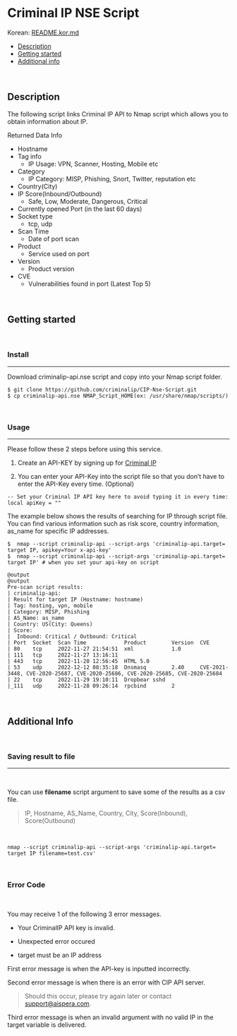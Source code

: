 # Criminal IP NSE Script

Korean: [README.kor.md](README.kor.md)

- [Description](#description)
- [Getting started](#getting-started)
- [Additional info](#additional-info)

<br/>

## Description
The following script links Criminal IP API to Nmap script which allows you to obtain information about IP.  

Returned Data Info

- Hostname 
- Tag info
    - IP Usage: VPN, Scanner, Hosting, Mobile  etc
- Category 
    - IP Category: MISP, Phishing, Snort, Twitter, reputation etc 
- Country(City) 
- IP Score(Inbound/Outbound)
    - Safe, Low, Moderate, Dangerous, Critical
- Currently opened Port (in the last 60 days)
- Socket type
    - tcp, udp
- Scan Time 
    - Date of port scan
- Product 
    - Service used on port
- Version 
    - Product version
- CVE 
    - Vulnerabilities found in port (Latest Top 5)

<br/>

## Getting started 
<br/>

### Install
- - -

Download criminalip-api.nse script and copy into your Nmap script folder.

```
$ git clone https://github.com/criminalip/CIP-Nse-Script.git
$ cp criminalip-api.nse NMAP_Script_HOME(ex: /usr/share/nmap/scripts/)
```
<br/>

### Usage
- - -

Please follow these 2 steps before using this service.

1. Create an API-KEY by signing up for [Criminal IP](https://www.criminalip.io/ko)

2. You can enter your API-Key into the script file so that you don’t have to enter the API-Key every time. (Optional)

```
-- Set your Criminal IP API key here to avoid typing it in every time:
local apiKey = ""
```

The example below shows the results of searching for IP through script file. You can find various information such as risk score, country information, as_name for specific IP addresses.
```
$  nmap --script criminalip-api --script-args 'criminalip-api.target= target IP, apikey=Your x-api-key'
$  nmap --script criminalip-api --script-args 'criminalip-api.target= target IP' # when you set your api-key on script

@output
@output
Pre-scan script results:
| criminalip-api: 
| Result for target IP (Hostname: hostname)
| Tag: hosting, vpn, mobile
| Category: MISP, Phishing
| AS_Name: as_name
| Country: US(City: Queens) 
| Score:
|  Inbound: Critical / Outbound: Critical
| Port  Socket  Scan Time            Product        Version  CVE
| 80    tcp     2022-11-27 21:54:51  xml            1.0      
| 111   tcp     2022-11-27 13:16:11                          
| 443   tcp     2022-11-20 12:56:45  HTML 5.0                
| 53    udp     2022-12-12 08:35:18  Dnsmasq        2.40     CVE-2021-3448, CVE-2020-25687, CVE-2020-25686, CVE-2020-25685, CVE-2020-25684
| 22    tcp     2022-11-29 19:10:11  Dropbear sshd           
|_111   udp     2022-11-28 09:26:14  rpcbind        2   
```
<br/>

## Additional Info
<br/>

### Saving result to file
- - -
<br/>

You can use **filename** script argument to save some of the results as a csv file.
> IP, Hostname, AS_Name, Country, City, Score(Inbound), Score(Outbound)

<br/>

```
nmap --script criminalip-api --script-args 'criminalip-api.target= target IP filename=test.csv'
```
<br/>

### Error Code

<br/>

You may receive 1 of the following 3 error messages.

- Your CriminalIP API key is invalid.

- Unexpected error occured 

- target must be an IP address

First error message is when the API-key is inputted incorrectly.
 
Second error message is when there is an error with CIP API server. 
> Should this occur, please try again later or contact support@aispera.com.
 
Third error message is when an invalid argument with no valid IP in the target variable is delivered.